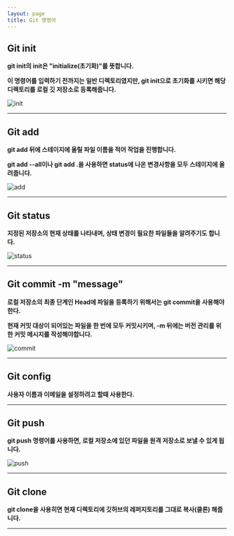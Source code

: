 ```yaml
---
layout: page
title: Git 명령어
---
```





## **Git init**

**git init의 init은 "initialize(초기화)"를 뜻합니다.**

**이 명령어를 입력하기 전까지는 일반 디렉토리였지만, git init으로 초기화를 시키면 해당 디렉토리를 로컬 깃 저장소로 등록해줍니다.**

![init](https://ifh.cc/g/wdwi7C.png)

***

## **Git add**

**git add 뒤에 스테이지에 올릴 파일 이름을 적어 작업을 진행합니다.** 

**git add --all이나 git add .을 사용하면 status에 나온 변경사항을 모두 스테이지에 올려줍니다.**

![add](https://ifh.cc/g/uvVvaG.png)

* * *

## **Git status**

**지정된 저장소의 현재 상태를 나타내며, 상태 변경이 필요한 파일들을 알려주기도 합니다.**

![status](https://ifh.cc/g/ATrdkF.png)

***

## **Git commit -m "message"**

**로컬 저장소의 최종 단계인 Head에 파일을 등록하기 위해서는 git commit을 사용해야한다.**

**현재 커밋 대상이 되어있는 파일을 한 번에 모두 커밋시키며, -m 뒤에는 버전 관리를 위한 커밋 메시지를 작성해야합니다.**

![commit](https://ifh.cc/g/FqqrWx.png)

***

## **Git config**

**사용자 이름과 이메일을 설정하려고 할때 사용한다.**

***

## **Git push**

**git push 명령어를 사용하면, 로컬 저장소에 있던 파일을 원격 저장소로 보낼 수 있게 됩니다.**

![push](https://ifh.cc/g/hnflmE.png)

***

## **Git clone**

**git clone을 사용히면 현재 디렉토리에 깃허브의 레퍼지토리를 그대로 복사(클론) 해줍니다.**

***

